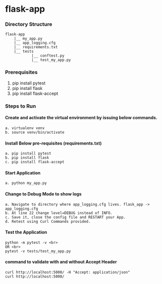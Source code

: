 # flask-app
### Directory Structure <br>
    flask-app
        |__ my_app.py
        |__ app_logging.cfg
        |__ requirements.txt
        |__ tests
                |__ conftest.py
                |__ test_my_app.py
### Prerequisites
1. pip install pytest
2. pip install flask
3. pip install flask-accept

    
### Steps to Run
#### Create and activate the virtual environment by issuing below commands. <br> 
    a. virtualenv venv
    b. source venv/bin/activate
#### Install Below pre-requisites (requirements.txt) <br>
    a. pip install pytest
    b. pip install flask 
    c. pip install flask-accept
#### Start Application <br>
    a. python my_app.py

#### Change to Debug Mode to show logs
    a. Navigate to directory where app_logging.cfg lives. flask_app -> app_logging.cfg
    b. At line 22 change level=DEBUG instead of INFO.
    c. Save it, close the config file and RESTART your App.
    d. Retest using Curl Commands provided.

#### Test the Application <br>
    python -m pytest -v <br>
    OR <br>
    pytest -v tests/test_my_app.py

#### command to validate with and without Accept Header <br>
    curl http://localhost:5000/ -H "Accept: application/json"
    curl http://localhost:5000/

